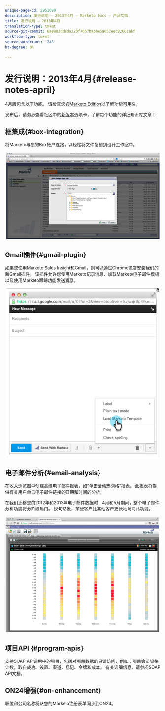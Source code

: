 ```yaml
---
unique-page-id: 2951099
description: 发行说明 — 2013年4月 — Marketo Docs — 产品文档
title: 发行说明 — 2013年4月
translation-type: tm+mt
source-git-commit: 6ae882dddda220f7067babbe5a057eec82601abf
workflow-type: tm+mt
source-wordcount: '245'
ht-degree: 0%

---
```



# 发行说明：2013年4月{#release-notes-april}

4月版包含以下功能。 请检查您的[Marketo Edition](https://docs.marketo.com/display/docs/assets/pricing.php)以了解功能可用性。

发布后，请务必查看社区中的[新版本](release-notes-december-2013.md)选项卡，了解每个功能的详细知识库文章！

## 框集成{#box-integration}

将Marketo与您的Box帐户连接，以轻松将文件复制到设计工作室中。

![](assets/image2014-9-22-15-3a47-3a56.png)

## Gmail插件{#gmail-plugin}

如果您使用Marketo Sales Insight和Gmail，则可以通过Chrome商店安装我们的新Gmail插件。 该插件允许您使用Marketo记录消息、加载Marketo电子邮件模板以及使用Marketo跟踪功能发送消息。

![](assets/image2014-9-22-15-3a48-3a57.png)

## 电子邮件分析{#email-analysis}

在收入浏览器中创建高级电子邮件报表，如“单击活动热网格”报表。 此报表将提供有关用户单击电子邮件链接的日期和时间的分析。

在我们迁移您的2012年和2013年电子邮件数据时，4月和5月期间，整个电子邮件分析功能将分阶段启用。 换句话说，某些客户比其他客户更快地访问此功能。

![](assets/image2014-9-22-15-3a49-3a16.png)

## 项目API {#program-apis}

支持SOAP API调用中的项目，包括对项目数据的只读访问，例如：项目会员资格计数，取自成功、设置、渠道、标记、令牌和成本。 有关详细信息，请参阅SOAP API文档。

## ON24增强{#on-enhancement}

职位和公司名称将从您的Marketo注册表单同步到ON24。
